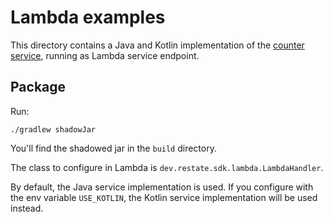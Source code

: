 # Lambda examples

This directory contains a Java and Kotlin implementation of the [counter service](src/main/proto/counter.proto), running as Lambda service endpoint.

## Package

Run:

```shell
./gradlew shadowJar
```

You'll find the shadowed jar in the `build` directory.

The class to configure in Lambda is `dev.restate.sdk.lambda.LambdaHandler`.

By default, the Java service implementation is used. If you configure with the env variable `USE_KOTLIN`, the Kotlin service implementation will be used instead.

